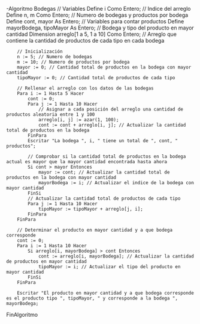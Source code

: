 -Algoritmo Bodegas
		// Variables
		Define i Como Entero; // Indice del arreglo
		Define n, m Como Entero; // Numero de bodegas y productos por bodega
		Define cont, mayor As Entero; // Variables para contar productos
		Define mayorBodega, tipoMayor As Entero; // Bodega y tipo del producto en mayor cantidad
		Dimension arreglo[1 a 5, 1 a 10] Como Entero; // Arreglo que contiene la cantidad de productos de cada tipo en cada bodega
		
		// Inicialización
		n := 5; // Numero de bodegas
		m := 10; // Numero de productos por bodega
		mayor := 0; // Cantidad total de productos en la bodega con mayor cantidad
		tipoMayor := 0; // Cantidad total de productos de cada tipo
		
		// Rellenar el arreglo con los datos de las bodegas
		Para i := 1 Hasta 5 Hacer
			cont := 0;
			Para j := 1 Hasta 10 Hacer
				// Asignar a cada posición del arreglo una cantidad de productos aleatoria entre 1 y 100
				arreglo[i, j] := azar(1, 100);
				cont := cont + arreglo[i, j]; // Actualizar la cantidad total de productos en la bodega
			FinPara
			Escritar "La bodega ", i, " tiene un total de ", cont, " productos";
			
			// Comprobar si la cantidad total de productos en la bodega actual es mayor que la mayor cantidad encontrada hasta ahora
			Si cont > mayor Entonces
				mayor := cont; // Actualizar la cantidad total de productos en la bodega con mayor cantidad
				mayorBodega := i; // Actualizar el indice de la bodega con mayor cantidad
			FinSi
			// Actualizar la cantidad total de productos de cada tipo
			Para j := 1 Hasta 10 Hacer
				tipoMayor := tipoMayor + arreglo[j, i];
			FinPara
		FinPara
		
		// Determinar el producto en mayor cantidad y a que bodega corresponde
		cont := 0;
		Para i := 1 Hasta 10 Hacer
			Si arreglo[i, mayorBodega] > cont Entonces
				cont := arreglo[i, mayorBodega]; // Actualizar la cantidad de productos en mayor cantidad
				tipoMayor := i; // Actualizar el tipo del producto en mayor cantidad
			FinSi
		FinPara
		
		Escritar "El producto en mayor cantidad y a que bodega corresponde es el producto tipo ", tipoMayor, " y corresponde a la bodega ", mayorBodega;
FinAlgoritmo
